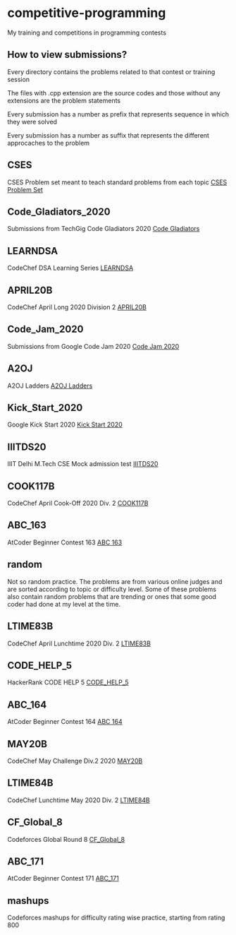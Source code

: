 # competitive-programming
My training and competitions in programming contests

## How to view submissions?
Every directory contains the problems related to that contest or training session

The files with .cpp extension are the source codes and those without any extensions are the problem statements

Every submission has a number as prefix that represents sequence in which they were solved

Every submission has a number as suffix that represents the different approcaches to the problem

## CSES
CSES Problem set meant to teach standard problems from each topic
[CSES Problem Set](https://cses.fi/problemset/ "CSES Problem Set")

## Code_Gladiators_2020
Submissions from TechGig Code Gladiators 2020
[Code Gladiators](https://www.techgig.com/codegladiators "Code Gladiators")

## LEARNDSA
CodeChef DSA Learning Series
[LEARNDSA](https://www.codechef.com/LEARNDSA "LEARNDSA")

## APRIL20B
CodeChef April Long 2020 Division 2
[APRIL20B](https://www.codechef.com/APRIL20B "APRIL20B")

## Code_Jam_2020
Submissions from Google Code Jam 2020
[Code Jam 2020](https://codingcompetitions.withgoogle.com/codejam/archive/2020 "Code Jam 2020")

## A2OJ
A2OJ Ladders
[A2OJ Ladders](https://www.a2oj.com/Ladders.html "A2OJ Ladders")

## Kick_Start_2020
Google Kick Start 2020
[Kick Start 2020](https://codingcompetitions.withgoogle.com/kickstart/archive/2020 "Kick Start 2020")

## IIITDS20
IIIT Delhi M.Tech CSE Mock admission test
[IIITDS20](https://www.codechef.com/IIITDS20 "IIIT Delhi M.Tech CSE Mock admission test")

## COOK117B
CodeChef April Cook-Off 2020 Div. 2
[COOK117B](https://www.codechef.com/COOK117B/ "April Cook-Off 2020")

## ABC_163
AtCoder Beginner Contest 163
[ABC 163](https://atcoder.jp/contests/abc163 "ABC 163")

## random
Not so random practice. The problems are from various online judges and are sorted according to topic or difficulty level.
Some of these problems also contain random problems that are trending or ones that some good coder had done at my level at the time.

## LTIME83B
CodeChef April Lunchtime 2020 Div. 2
[LTIME83B](https://www.codechef.com/LTIME83B/ "April Lunchtime 2020")

## CODE_HELP_5
HackerRank CODE HELP 5
[CODE_HELP_5](https://www.hackerrank.com/contests/code-help-5/challenges "CODE HELP 5")

## ABC_164
AtCoder Beginner Contest 164
[ABC 164](https://atcoder.jp/contests/abc164 "ABC 164")

## MAY20B
CodeChef May Challenge Div.2 2020
[MAY20B](https://www.codechef.com/MAY20B)

## LTIME84B
CodeChef Lunchtime May 2020 Div. 2
[LTIME84B](https://www.codechef.com/LTIME84B)

## CF_Global_8
Codeforces Global Round 8
[CF_Global_8](https://codeforces.com/contest/1368)

## ABC_171
AtCoder Beginner Contest 171
[ABC_171](https://atcoder.jp/contests/abc171)

## mashups
Codeforces mashups for difficulty rating wise practice, starting from rating 800
